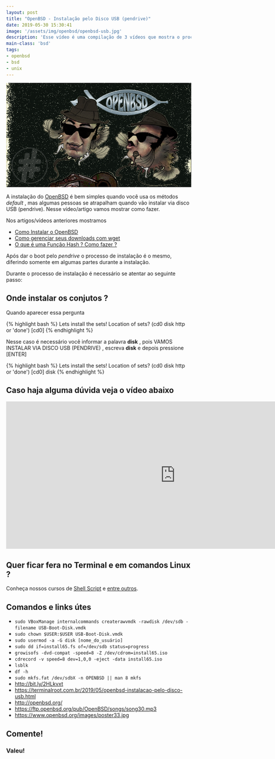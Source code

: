 ```yaml
---
layout: post
title: "OpenBSD - Instalação pelo Disco USB (pendrive)"
date: 2019-05-30 15:30:41
image: '/assets/img/openbsd/openbsd-usb.jpg'
description: 'Esse vídeo é uma compilação de 3 vídeos que mostra o processo completo.'
main-class: 'bsd'
tags:
- openbsd
- bsd
- unix
---
```


![OpenBSD - Instalação pelo Disco U](/assets/img/openbsd/openbsd-usb.jpg)

A instalação do [OpenBSD](https://openbsd.org/) é bem simples quando você usa os métodos *default* , mas algumas pessoas se atrapalham quando vão instalar via disco USB (pendrive). Nesse vídeo/artigo vamos mostrar como fazer.

Nos artigos/vídeos anteriores mostramos

+ [Como Instalar o OpenBSD](http://terminalroot.com.br/2018/07/openbsd-o-sistema-mais-seguro-do-mundo-instalacao-e-configuracao.html)
+ [Como gerenciar seus downloads com wget](https://terminalroot.com.br/2019/05/aprenda-a-explorar-o-comando-wget.html)
+ [O que é uma Função Hash ? Como fazer ?](https://terminalroot.com.br/2019/05/o-que-e-e-como-gerar-uma-hash.html)

Após dar o boot pelo *pendrive* o processo de instalação é o mesmo, diferindo somente em algumas partes durante a instalação.

Durante o processo de instalação é necessário se atentar ao seguinte passo:

## Onde instalar os conjutos ?

Quando aparecer essa pergunta

{% highlight bash %}
Lets install the sets!
Location of sets? (cd0 disk http or 'done') [cd0]
{% endhighlight %}

Nesse caso é necessário você informar a palavra **disk** , pois VAMOS INSTALAR VIA DISCO USB (PENDRIVE) , escreva **disk** e depois pressione [ENTER]

{% highlight bash %}
Lets install the sets!
Location of sets? (cd0 disk http or 'done') [cd0] disk
{% endhighlight %}

## Caso haja alguma dúvida veja o vídeo abaixo

<iframe width="920" height="400" src="https://www.youtube.com/embed/EWWD56ZPVoQ" frameborder="0" allow="accelerometer; autoplay; encrypted-media; gyroscope; picture-in-picture" allowfullscreen></iframe>

## Quer ficar fera no Terminal e em comandos Linux ?

Conheça nossos cursos de [Shell Script](http://terminalroot.com.br/shell) e [entre outros](http://terminalroot.com.br/cursos).

## Comandos e links útes

+ `sudo VBoxManage internalcommands createrawvmdk -rawdisk /dev/sdb -filename USB-Boot-Disk.vmdk`
+ `sudo chown $USER:$USER USB-Boot-Disk.vmdk`
+ `sudo usermod -a -G disk [nome_do_usuário]`
+ `sudo dd if=install65.fs of=/dev/sdb status=progress`
+ `growisofs -dvd-compat -speed=8 -Z /dev/cdrom=install65.iso`
+ `cdrecord -v speed=8 dev=1,0,0 -eject -data install65.iso`
+ `lsblk`
+ `df -h`
+ `sudo mkfs.fat /dev/sdbX -n OPENBSD || man 8 mkfs`
+ <http://bit.ly/2HLkvxt>
+ <https://terminalroot.com.br/2019/05/openbsd-instalacao-pelo-disco-usb.html>
+ <http://openbsd.org/>
+ <https://ftp.openbsd.org/pub/OpenBSD/songs/song30.mp3>
+ <https://www.openbsd.org/images/poster33.jpg>

## Comente!

### Valeu!

